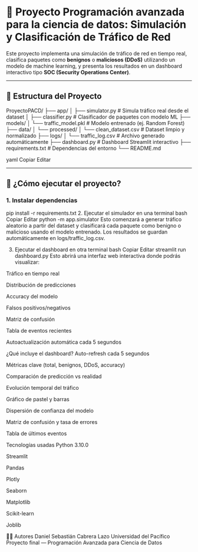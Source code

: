 # 🧠 Proyecto Programación avanzada para la ciencia de datos: Simulación y Clasificación de Tráfico de Red

Este proyecto implementa una simulación de tráfico de red en tiempo real, clasifica paquetes como **benignos** o **maliciosos (DDoS)** utilizando un modelo de machine learning, y presenta los resultados en un dashboard interactivo tipo **SOC (Security Operations Center)**.

---

## 🔧 Estructura del Proyecto

ProyectoPACD/
├── app/
│ ├── simulator.py # Simula tráfico real desde el dataset
│ ├── classifier.py # Clasificador de paquetes con modelo ML
├── models/
│ └── traffic_model.pkl # Modelo entrenado (ej. Random Forest)
├── data/
│ └── processed/
│ └── clean_dataset.csv # Dataset limpio y normalizado
├── logs/
│ └── traffic_log.csv # Archivo generado automáticamente
├── dashboard.py # Dashboard Streamlit interactivo
├── requirements.txt # Dependencias del entorno
└── README.md

yaml
Copiar
Editar

---

## 🚀 ¿Cómo ejecutar el proyecto?

### 1. Instalar dependencias

pip install -r requirements.txt
2. Ejecutar el simulador en una terminal
bash
Copiar
Editar
python -m app.simulator
Esto comenzará a generar tráfico aleatorio a partir del dataset y clasificará cada paquete como benigno o malicioso usando el modelo entrenado. Los resultados se guardan automáticamente en logs/traffic_log.csv.

3. Ejecutar el dashboard en otra terminal
bash
Copiar
Editar
streamlit run dashboard.py
Esto abrirá una interfaz web interactiva donde podrás visualizar:

Tráfico en tiempo real

Distribución de predicciones

Accuracy del modelo

Falsos positivos/negativos

Matriz de confusión

Tabla de eventos recientes

Autoactualización automática cada 5 segundos

¿Qué incluye el dashboard?
Auto-refresh cada 5 segundos

Métricas clave (total, benignos, DDoS, accuracy)

Comparación de predicción vs realidad

Evolución temporal del tráfico

Gráfico de pastel y barras

Dispersión de confianza del modelo

Matriz de confusión y tasa de errores

Tabla de últimos eventos

Tecnologías usadas
Python 3.10.0

Streamlit

Pandas

Plotly

Seaborn

Matplotlib

Scikit-learn

Joblib

👨‍💻 Autores
Daniel Sebastián Cabrera Lazo
Universidad del Pacífico
Proyecto final — Programación Avanzada para Ciencia de Datos
